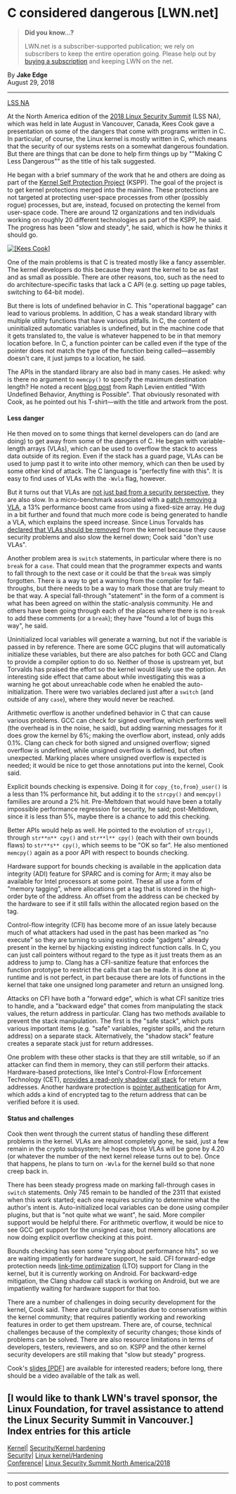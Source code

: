 # C considered dangerous [LWN.net]

> **Did you know...?**
> 
> LWN.net is a subscriber-supported publication; we rely on subscribers to keep the entire operation going. Please help out by [buying a subscription](/Promo/nst-nag4/subscribe) and keeping LWN on the net. 

By **Jake Edge**  
August 29, 2018 

* * *

[LSS NA](/Archives/ConferenceByYear/#2018-Linux_Security_Summit_NA)

At the North America edition of the [2018 Linux Security Summit](https://events.linuxfoundation.org/events/linux-security-summit-north-america-2018/) (LSS NA), which was held in late August in Vancouver, Canada, Kees Cook gave a presentation on some of the dangers that come with programs written in C. In particular, of course, the Linux kernel is mostly written in C, which means that the security of our systems rests on a somewhat dangerous foundation. But there are things that can be done to help firm things up by ""Making C Less Dangerous"" as the title of his talk suggested. 

He began with a brief summary of the work that he and others are doing as part of the [Kernel Self Protection Project](https://kernsec.org/wiki/index.php/Kernel_Self_Protection_Project) (KSPP). The goal of the project is to get kernel protections merged into the mainline. These protections are not targeted at protecting user-space processes from other (possibly rogue) processes, but are, instead, focused on protecting the kernel from user-space code. There are around 12 organizations and ten individuals working on roughly 20 different technologies as part of the KSPP, he said. The progress has been "slow and steady", he said, which is how he thinks it should go. 

[ ![\[Kees Cook\]](https://static.lwn.net/images/2018/lssna-cook-sm.jpg) ](/Articles/763644/)

One of the main problems is that C is treated mostly like a fancy assembler. The kernel developers do this because they want the kernel to be as fast and as small as possible. There are other reasons, too, such as the need to do architecture-specific tasks that lack a C API (e.g. setting up page tables, switching to 64-bit mode). 

But there is lots of undefined behavior in C. This "operational baggage" can lead to various problems. In addition, C has a weak standard library with multiple utility functions that have various pitfalls. In C, the content of uninitialized automatic variables is undefined, but in the machine code that it gets translated to, the value is whatever happened to be in that memory location before. In C, a function pointer can be called even if the type of the pointer does not match the type of the function being called—assembly doesn't care, it just jumps to a location, he said. 

The APIs in the standard library are also bad in many cases. He asked: why is there no argument to `memcpy()` to specify the maximum destination length? He noted a recent [blog post](https://raphlinus.github.io/programming/rust/2018/08/17/undefined-behavior.html) from Raph Levien entitled "With Undefined Behavior, Anything is Possible". That obviously resonated with Cook, as he pointed out his T-shirt—with the title and artwork from the post. 

#### Less danger

He then moved on to some things that kernel developers can do (and are doing) to get away from some of the dangers of C. He began with variable-length arrays (VLAs), which can be used to overflow the stack to access data outside of its region. Even if the stack has a guard page, VLAs can be used to jump past it to write into other memory, which can then be used by some other kind of attack. The C language is "perfectly fine with this". It is easy to find uses of VLAs with the `-Wvla` flag, however. 

But it turns out that VLAs are [not just bad from a security perspective](/Articles/749064/), they are also slow. In a micro-benchmark associated with a [patch removing a VLA](https://git.kernel.org/pub/scm/linux/kernel/git/torvalds/linux.git/commit/?id=02361bc77888), a 13% performance boost came from using a fixed-size array. He dug in a bit further and found that much more code is being generated to handle a VLA, which explains the speed increase. Since Linus Torvalds has [declared that VLAs should be removed](https://lore.kernel.org/lkml/CA+55aFzCG-zNmZwX4A2FQpadafLfEzK6CC=qPXydAacU1RqZWA@mail.gmail.com/T/#u) from the kernel because they cause security problems and also slow the kernel down; Cook said "don't use VLAs". 

Another problem area is `switch` statements, in particular where there is no `break` for a `case`. That could mean that the programmer expects and wants to fall through to the next case or it could be that the `break` was simply forgotten. There is a way to get a warning from the compiler for fall-throughs, but there needs to be a way to mark those that are truly meant to be that way. A special fall-through "statement" in the form of a comment is what has been agreed on within the static-analysis community. He and others have been going through each of the places where there is no `break` to add these comments (or a `break`); they have "found a lot of bugs this way", he said. 

Uninitialized local variables will generate a warning, but not if the variable is passed in by reference. There are some GCC plugins that will automatically initialize these variables, but there are also patches for both GCC and Clang to provide a compiler option to do so. Neither of those is upstream yet, but Torvalds has praised the effort so the kernel would likely use the option. An interesting side effect that came about while investigating this was a warning he got about unreachable code when he enabled the auto-initialization. There were two variables declared just after a `switch` (and outside of any `case`), where they would never be reached. 

Arithmetic overflow is another undefined behavior in C that can cause various problems. GCC can check for signed overflow, which performs well (the overhead is in the noise, he said), but adding warning messages for it does grow the kernel by 6%; making the overflow abort, instead, only adds 0.1%. Clang can check for both signed and unsigned overflow; signed overflow is undefined, while unsigned overflow is defined, but often unexpected. Marking places where unsigned overflow is expected is needed; it would be nice to get those annotations put into the kernel, Cook said. 

Explicit bounds checking is expensive. Doing it for `copy_{to,from}_user()` is a less than 1% performance hit, but adding it to the `strcpy()` and `memcpy()` families are around a 2% hit. Pre-Meltdown that would have been a totally impossible performance regression for security, he said; post-Meltdown, since it is less than 5%, maybe there is a chance to add this checking. 

Better APIs would help as well. He pointed to the evolution of `strcpy()`, through `str**n** cpy()` and `str**l** cpy()` (each with their own bounds flaws) to `str**s** cpy()`, which seems to be "OK so far". He also mentioned `memcpy()` again as a poor API with respect to bounds checking. 

Hardware support for bounds checking is available in the application data integrity (ADI) feature for SPARC and is coming for Arm; it may also be available for Intel processors at some point. These all use a form of "memory tagging", where allocations get a tag that is stored in the high-order byte of the address. An offset from the address can be checked by the hardware to see if it still falls within the allocated region based on the tag. 

Control-flow integrity (CFI) has become more of an issue lately because much of what attackers had used in the past has been marked as "no execute" so they are turning to using existing code "gadgets" already present in the kernel by hijacking existing indirect function calls. In C, you can just call pointers without regard to the type as it just treats them as an address to jump to. Clang has a CFI-sanitize feature that enforces the function prototype to restrict the calls that can be made. It is done at runtime and is not perfect, in part because there are lots of functions in the kernel that take one unsigned long parameter and return an unsigned long. 

Attacks on CFI have both a "forward edge", which is what CFI sanitize tries to handle, and a "backward edge" that comes from manipulating the stack values, the return address in particular. Clang has two methods available to prevent the stack manipulation. The first is the "safe stack", which puts various important items (e.g. "safe" variables, register spills, and the return address) on a separate stack. Alternatively, the "shadow stack" feature creates a separate stack just for return addresses. 

One problem with these other stacks is that they are still writable, so if an attacker can find them in memory, they can still perform their attacks. Hardware-based protections, like Intel's Control-Flow Enforcement Technology (CET), [provides a read-only shadow call stack](/Articles/758245/) for return addresses. Another hardware protection is [pointer authentication](/Articles/718888/) for Arm, which adds a kind of encrypted tag to the return address that can be verified before it is used. 

#### Status and challenges

Cook then went through the current status of handling these different problems in the kernel. VLAs are almost completely gone, he said, just a few remain in the crypto subsystem; he hopes those VLAs will be gone by 4.20 (or whatever the number of the next kernel release turns out to be). Once that happens, he plans to turn on `-Wvla` for the kernel build so that none creep back in. 

There has been steady progress made on marking fall-through cases in `switch` statements. Only 745 remain to be handled of the 2311 that existed when this work started; each one requires scrutiny to determine what the author's intent is. Auto-initialized local variables can be done using compiler plugins, but that is "not quite what we want", he said. More compiler support would be helpful there. For arithmetic overflow, it would be nice to see GCC get support for the unsigned case, but memory allocations are now doing explicit overflow checking at this point. 

Bounds checking has seen some "crying about performance hits", so we are waiting impatiently for hardware support, he said. CFI forward-edge protection needs [link-time optimization](/Articles/744507/) (LTO) support for Clang in the kernel, but it is currently working on Android. For backward-edge mitigation, the Clang shadow call stack is working on Android, but we are impatiently waiting for hardware support for that too. 

There are a number of challenges in doing security development for the kernel, Cook said. There are cultural boundaries due to conservatism within the kernel community; that requires patiently working and reworking features in order to get them upstream. There are, of course, technical challenges because of the complexity of security changes; those kinds of problems can be solved. There are also resource limitations in terms of developers, testers, reviewers, and so on. KSPP and the other kernel security developers are still making that "slow but steady" progress. 

Cook's [slides [PDF]](https://outflux.net/slides/2018/lss/danger.pdf) are available for interested readers; before long, there should be a video available of the talk as well. 

[I would like to thank LWN's travel sponsor, the Linux Foundation, for travel assistance to attend the Linux Security Summit in Vancouver.]  
Index entries for this article  
---  
[Kernel](/Kernel/Index)| [Security/Kernel hardening](/Kernel/Index#Security-Kernel_hardening)  
[Security](/Security/Index/)| [Linux kernel/Hardening](/Security/Index/#Linux_kernel-Hardening)  
[Conference](/Archives/ConferenceIndex/)| [Linux Security Summit North America/2018](/Archives/ConferenceIndex/#Linux_Security_Summit_North_America-2018)  
  


* * *

to post comments 
